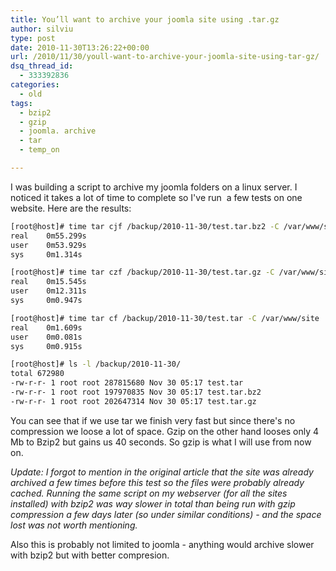 ```yaml
---
title: You’ll want to archive your joomla site using .tar.gz
author: silviu
type: post
date: 2010-11-30T13:26:22+00:00
url: /2010/11/30/youll-want-to-archive-your-joomla-site-using-tar-gz/
dsq_thread_id:
  - 333392836
categories:
  - old
tags:
  - bzip2
  - gzip
  - joomla. archive
  - tar
  - temp_on

---
```

I was building a script to archive my joomla folders on a linux server. I noticed it takes a lot of time to complete so I've run  a few tests on one website. Here are the results:

```bash
[root@host]# time tar cjf /backup/2010-11-30/test.tar.bz2 -C /var/www/site .
real    0m55.299s
user    0m53.929s
sys     0m1.314s

[root@host]# time tar czf /backup/2010-11-30/test.tar.gz -C /var/www/site .
real    0m15.545s
user    0m12.311s
sys     0m0.947s

[root@host]# time tar cf /backup/2010-11-30/test.tar -C /var/www/site .
real    0m1.609s
user    0m0.081s
sys     0m0.915s

[root@host]# ls -l /backup/2010-11-30/
total 672980
-rw-r-r- 1 root root 287815680 Nov 30 05:17 test.tar
-rw-r-r- 1 root root 197970835 Nov 30 05:17 test.tar.bz2
-rw-r-r- 1 root root 202647314 Nov 30 05:17 test.tar.gz
```

You can see that if we use tar we finish very fast but since there's no compression we loose a lot of space. Gzip on the other hand looses only 4 Mb to Bzip2 but gains us 40 seconds. So gzip is what I will use from now on.

_Update: I forgot to mention in the original article that the site was already archived a few times before this test so the files were probably already cached. Running the same script on my webserver (for all the sites installed) with bzip2 was way slower in total than being run with gzip compression a few days later (so under similar conditions) - and the space lost was not worth mentioning._

Also this is probably not limited to joomla - anything would archive slower with bzip2 but with better compresion.